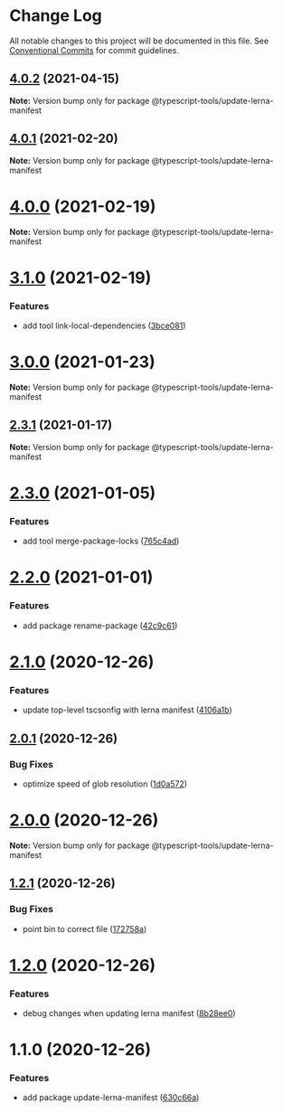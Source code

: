 # Change Log

All notable changes to this project will be documented in this file.
See [Conventional Commits](https://conventionalcommits.org) for commit guidelines.

## [4.0.2](https://github.com/typescript-tools/typescript-tools/compare/@typescript-tools/update-lerna-manifest@4.0.1...@typescript-tools/update-lerna-manifest@4.0.2) (2021-04-15)

**Note:** Version bump only for package @typescript-tools/update-lerna-manifest





## [4.0.1](https://github.com/typescript-tools/typescript-tools/compare/@typescript-tools/update-lerna-manifest@4.0.0...@typescript-tools/update-lerna-manifest@4.0.1) (2021-02-20)

**Note:** Version bump only for package @typescript-tools/update-lerna-manifest





# [4.0.0](https://github.com/typescript-tools/typescript-tools/compare/@typescript-tools/update-lerna-manifest@3.1.0...@typescript-tools/update-lerna-manifest@4.0.0) (2021-02-19)

**Note:** Version bump only for package @typescript-tools/update-lerna-manifest





# [3.1.0](https://github.com/typescript-tools/typescript-tools/compare/@typescript-tools/update-lerna-manifest@3.0.0...@typescript-tools/update-lerna-manifest@3.1.0) (2021-02-19)


### Features

* add tool link-local-dependencies ([3bce081](https://github.com/typescript-tools/typescript-tools/commit/3bce081bf09141cb8fd6867eb59d4b9dc45276c0))





# [3.0.0](https://github.com/typescript-tools/typescript-tools/compare/@typescript-tools/update-lerna-manifest@2.3.1...@typescript-tools/update-lerna-manifest@3.0.0) (2021-01-23)

**Note:** Version bump only for package @typescript-tools/update-lerna-manifest





## [2.3.1](https://github.com/typescript-tools/typescript-tools/compare/@typescript-tools/update-lerna-manifest@2.3.0...@typescript-tools/update-lerna-manifest@2.3.1) (2021-01-17)

**Note:** Version bump only for package @typescript-tools/update-lerna-manifest





# [2.3.0](https://github.com/typescript-tools/typescript-tools/compare/@typescript-tools/update-lerna-manifest@2.2.0...@typescript-tools/update-lerna-manifest@2.3.0) (2021-01-05)


### Features

* add tool merge-package-locks ([765c4ad](https://github.com/typescript-tools/typescript-tools/commit/765c4ad9de6e7a752f68332d896b5eb5c564109d))





# [2.2.0](https://github.com/typescript-tools/typescript-tools/compare/@typescript-tools/update-lerna-manifest@2.1.0...@typescript-tools/update-lerna-manifest@2.2.0) (2021-01-01)


### Features

* add package rename-package ([42c9c61](https://github.com/typescript-tools/typescript-tools/commit/42c9c61524dc58244a64bf01699dbc737504a111))





# [2.1.0](https://github.com/typescript-tools/typescript-tools/compare/@typescript-tools/update-lerna-manifest@2.0.1...@typescript-tools/update-lerna-manifest@2.1.0) (2020-12-26)


### Features

* update top-level tscsonfig with lerna manifest ([4106a1b](https://github.com/typescript-tools/typescript-tools/commit/4106a1b5a4e397448424b22ec05b05ab539ed5da))





## [2.0.1](https://github.com/typescript-tools/typescript-tools/compare/@typescript-tools/update-lerna-manifest@2.0.0...@typescript-tools/update-lerna-manifest@2.0.1) (2020-12-26)


### Bug Fixes

* optimize speed of glob resolution ([1d0a572](https://github.com/typescript-tools/typescript-tools/commit/1d0a57271a5612579ab436874eabaa1458b744a1))





# [2.0.0](https://github.com/typescript-tools/typescript-tools/compare/@typescript-tools/update-lerna-manifest@1.2.1...@typescript-tools/update-lerna-manifest@2.0.0) (2020-12-26)

**Note:** Version bump only for package @typescript-tools/update-lerna-manifest





## [1.2.1](https://github.com/typescript-tools/typescript-tools/compare/@typescript-tools/update-lerna-manifest@1.2.0...@typescript-tools/update-lerna-manifest@1.2.1) (2020-12-26)


### Bug Fixes

* point bin to correct file ([172758a](https://github.com/typescript-tools/typescript-tools/commit/172758a19617035344ef9890fb9aaf7e03dbf931))





# [1.2.0](https://github.com/typescript-tools/typescript-tools/compare/@typescript-tools/update-lerna-manifest@1.1.0...@typescript-tools/update-lerna-manifest@1.2.0) (2020-12-26)


### Features

* debug changes when updating lerna manifest ([8b28ee0](https://github.com/typescript-tools/typescript-tools/commit/8b28ee01b71ff057651520781b6529e46856a5aa))





# 1.1.0 (2020-12-26)


### Features

* add package update-lerna-manifest ([630c66a](https://github.com/typescript-tools/typescript-tools/commit/630c66ac552f55953790d7e5faa476886330ceda))
